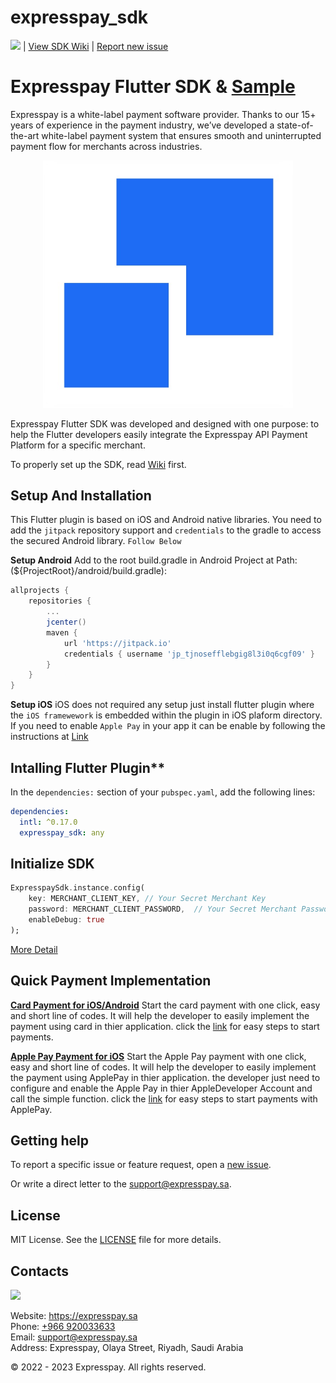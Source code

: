 # expresspay_sdk

![](https://jitpack.io/v/expresspay/expresspay-android-sdk.svg) | [View SDK Wiki](https://github.com/ExpresspaySa/expresspay-flutter-sdk/wiki) | [Report new issue](https://github.com/ExpresspaySa/expresspay-flutter-sdk/issues/new)

# Expresspay Flutter SDK & [Sample](https://github.com/ExpresspaySa/expresspay-flutter-sdk-sample)

Expresspay is a white-label payment software provider. Thanks to our 15+ years of experience in the payment industry, we’ve developed a state-of-the-art white-label payment system that ensures smooth and uninterrupted payment flow for merchants across industries.

<p align="center">
  <a href="https://expresspay.sa">
      <img src="https://github.com/ExpresspaySa/expresspay-flutter-sdk/blob/main/media/header.png" alt="Expresspay" width="400px"/>
  </a>
</p>

Expresspay Flutter SDK was developed and designed with one purpose: to help the Flutter developers easily integrate the Expresspay API Payment Platform for a specific merchant.


To properly set up the SDK, read [Wiki](https://github.com/ExpresspaySa/expresspay-flutter-sdk/wiki) first.

## Setup And Installation
This Flutter plugin is based on iOS and Android native libraries.
You need to add the `jitpack` repository support and `credentials` to the gradle to access the secured Android library. `Follow Below`

**Setup Android**
Add to the root build.gradle in Android Project at Path:(${ProjectRoot}/android/build.gradle):

```groovy
allprojects {
    repositories {
        ...
        jcenter()
        maven {
            url 'https://jitpack.io'
            credentials { username 'jp_tjnosefflebgig8l3i0q6cgf09' }
        }
    }
}
```

**Setup iOS**
iOS does not required any setup just install flutter plugin where the `iOS framewework` is embedded within the plugin in iOS plaform directory.
If you need to enable `Apple Pay` in your app it can be enable by following the instructions at [Link](https://github.com/ExpresspaySa/expresspay-flutter-sdk/wiki/Express-ApplePay-Payment)

## Intalling Flutter Plugin**
In the `dependencies:` section of your `pubspec.yaml`, add the following lines:

```pubspec.yaml
dependencies:
  intl: ^0.17.0
  expresspay_sdk: any
```

## Initialize SDK
```dart
ExpresspaySdk.instance.config(
    key: MERCHANT_CLIENT_KEY, // Your Secret Merchant Key
    password: MERCHANT_CLIENT_PASSWORD,  // Your Secret Merchant Password
    enableDebug: true
);
```
[More Detail](https://github.com/ExpresspaySa/expresspay-flutter-sdk/wiki)


## Quick Payment Implementation
[**Card Payment for iOS/Android**](https://github.com/ExpresspaySa/expresspay-flutter-sdk/wiki/Express-Quick-Card-Payment)
Start the card payment with one click, easy and short line of codes. It will help the developer to easily implement the payment using card in thier application. click the [link](https://github.com/ExpresspaySa/expresspay-flutter-sdk/wiki/Express-Quick-Card-Payment) for easy steps to start payments.


[**Apple Pay Payment for iOS**](https://github.com/ExpresspaySa/expresspay-flutter-sdk/wiki/Express-ApplePay-Payment)
Start the Apple Pay payment with one click, easy and short line of codes. It will help the developer to easily implement the payment using ApplePay in thier application. the developer just need to configure and enable the Apple Pay in thier AppleDeveloper Account and call the simple function. click the [link](https://github.com/ExpresspaySa/expresspay-ios-sdk-framework/wiki/Express-ApplePay-Payment) for easy steps to start payments with ApplePay.


## Getting help

To report a specific issue or feature request, open a [new issue](https://github.com/ExpresspaySa/expresspay-flutter-sdk/issues/new).

Or write a direct letter to the [support@expresspay.sa](mailto:support@expresspay.sa).

## License

MIT License. See the [LICENSE](https://github.com/ExpresspaySa/expresspay-flutter-sdk/blob/master/LICENSE) file for more details.

## Contacts

![](/media/footer.png)

Website: https://expresspay.sa  
Phone: [+966 920033633](tel:+966920033633)  
Email: [support@expresspay.sa](mailto:support@expresspay.sa)  
Address: Expresspay, Olaya Street, Riyadh, Saudi Arabia

© 2022 - 2023 Expresspay. All rights reserved.


